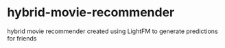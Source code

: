 # hybrid-movie-recommender
hybrid movie recommender created using LightFM to generate predictions for friends
